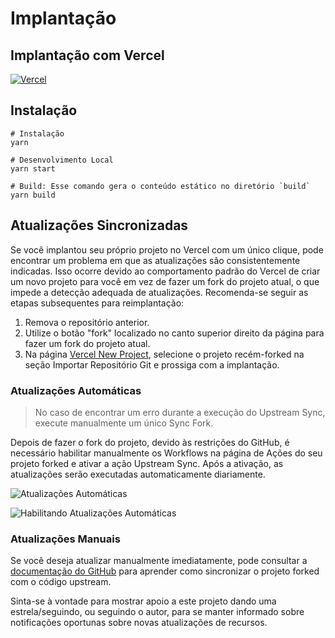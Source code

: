 # Implantação

## Implantação com Vercel

[![Vercel](https://vercel.com/button)](https://vercel.com/new/clone?repository-url=https%3A%2F%2Fgithub.com%2Frockbenben%2FChatGPT-Shortcut%2Ftree%2Fgh-pages)

## Instalação

```shell
# Instalação
yarn

# Desenvolvimento Local
yarn start

# Build: Esse comando gera o conteúdo estático no diretório `build`
yarn build
```

## Atualizações Sincronizadas

Se você implantou seu próprio projeto no Vercel com um único clique, pode encontrar um problema em que as atualizações são consistentemente indicadas. Isso ocorre devido ao comportamento padrão do Vercel de criar um novo projeto para você em vez de fazer um fork do projeto atual, o que impede a detecção adequada de atualizações. Recomenda-se seguir as etapas subsequentes para reimplantação:

1. Remova o repositório anterior.
2. Utilize o botão "fork" localizado no canto superior direito da página para fazer um fork do projeto atual.
3. Na página [Vercel New Project](https://vercel.com/new), selecione o projeto recém-forked na seção Importar Repositório Git e prossiga com a implantação.

### Atualizações Automáticas

> No caso de encontrar um erro durante a execução do Upstream Sync, execute manualmente um único Sync Fork.

Depois de fazer o fork do projeto, devido às restrições do GitHub, é necessário habilitar manualmente os Workflows na página de Ações do seu projeto forked e ativar a ação Upstream Sync. Após a ativação, as atualizações serão executadas automaticamente diariamente.

![Atualizações Automáticas](https://img.newzone.top/2023-05-19-11-57-59.png?imageMogr2/format/webp)

![Habilitando Atualizações Automáticas](https://img.newzone.top/2023-05-19-11-59-26.png?imageMogr2/format/webp)

### Atualizações Manuais

Se você deseja atualizar manualmente imediatamente, pode consultar a [documentação do GitHub](https://docs.github.com/pt/pull-requests/collaborating-with-pull-requests/working-with-forks/syncing-a-fork) para aprender como sincronizar o projeto forked com o código upstream.

Sinta-se à vontade para mostrar apoio a este projeto dando uma estrela/seguindo, ou seguindo o autor, para se manter informado sobre notificações oportunas sobre novas atualizações de recursos.
